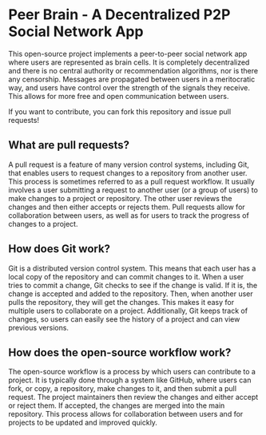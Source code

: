 # Peer Brain - A Decentralized P2P Social Network App

This open-source project implements a peer-to-peer social network app where users are represented as brain cells. It is completely decentralized and there is no central authority or recommendation algorithms, nor is there any censorship. Messages are propagated between users in a meritocratic way, and users have control over the strength of the signals they receive. This allows for more free and open communication between users.

If you want to contribute, you can fork this repository and issue pull requests!

## What are pull requests?

A pull request is a feature of many version control systems, including Git, that enables users to request changes to a repository from another user. This process is sometimes referred to as a pull request workflow. It usually involves a user submitting a request to another user (or a group of users) to make changes to a project or repository. The other user reviews the changes and then either accepts or rejects them. Pull requests allow for collaboration between users, as well as for users to track the progress of changes to a project.

## How does Git work?

Git is a distributed version control system. This means that each user has a local copy of the repository and can commit changes to it. When a user tries to commit a change, Git checks to see if the change is valid. If it is, the change is accepted and added to the repository. Then, when another user pulls the repository, they will get the changes. This makes it easy for multiple users to collaborate on a project. Additionally, Git keeps track of changes, so users can easily see the history of a project and can view previous versions.

## How does the open-source workflow work?

The open-source workflow is a process by which users can contribute to a project. It is typically done through a system like GitHub, where users can fork, or copy, a repository, make changes to it, and then submit a pull request. The project maintainers then review the changes and either accept or reject them. If accepted, the changes are merged into the main repository. This process allows for collaboration between users and for projects to be updated and improved quickly.
